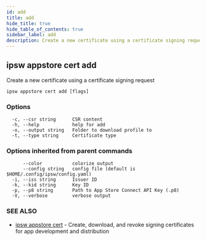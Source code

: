 ```yaml
---
id: add
title: add
hide_title: true
hide_table_of_contents: true
sidebar_label: add
description: Create a new certificate using a certificate signing request
---
```

## ipsw appstore cert add

Create a new certificate using a certificate signing request

```
ipsw appstore cert add [flags]
```

### Options

```
  -c, --csr string      CSR content
  -h, --help            help for add
  -o, --output string   Folder to download profile to
  -t, --type string     Certificate type
```

### Options inherited from parent commands

```
      --color           colorize output
      --config string   config file (default is $HOME/.config/ipsw/config.yaml)
  -i, --iss string      Issuer ID
  -k, --kid string      Key ID
  -p, --p8 string       Path to App Store Connect API Key (.p8)
  -V, --verbose         verbose output
```

### SEE ALSO

* [ipsw appstore cert](/docs/cli/ipsw/appstore/cert)	 - Create, download, and revoke signing certificates for app development and distribution

